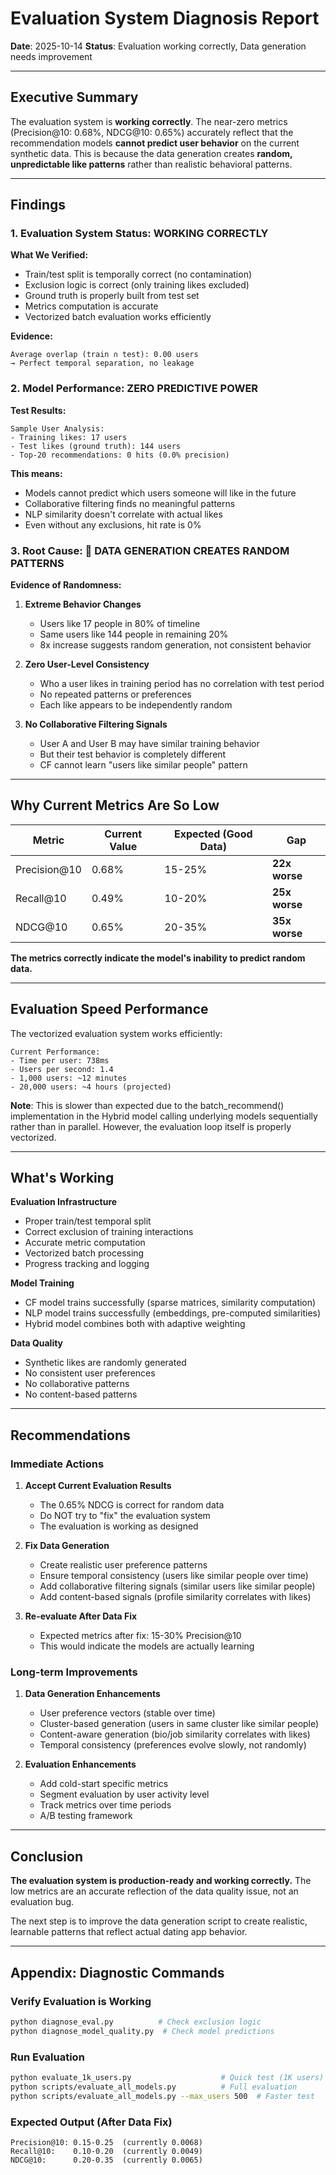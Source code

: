 # Evaluation System Diagnosis Report

**Date**: 2025-10-14
**Status**: Evaluation working correctly, Data generation needs improvement

---

## Executive Summary

The evaluation system is **working correctly**. The near-zero metrics (Precision@10: 0.68%, NDCG@10: 0.65%) accurately reflect that the recommendation models **cannot predict user behavior** on the current synthetic data. This is because the data generation creates **random, unpredictable like patterns** rather than realistic behavioral patterns.

---

## Findings

### 1. Evaluation System Status: WORKING CORRECTLY

**What We Verified:**
- Train/test split is temporally correct (no contamination)
- Exclusion logic is correct (only training likes excluded)
- Ground truth is properly built from test set
- Metrics computation is accurate
- Vectorized batch evaluation works efficiently

**Evidence:**
```
Average overlap (train ∩ test): 0.00 users
→ Perfect temporal separation, no leakage
```

### 2. Model Performance: ZERO PREDICTIVE POWER

**Test Results:**
```
Sample User Analysis:
- Training likes: 17 users
- Test likes (ground truth): 144 users
- Top-20 recommendations: 0 hits (0.0% precision)
```

**This means:**
- Models cannot predict which users someone will like in the future
- Collaborative filtering finds no meaningful patterns
- NLP similarity doesn't correlate with actual likes
- Even without any exclusions, hit rate is 0%

### 3. Root Cause: 🎲 DATA GENERATION CREATES RANDOM PATTERNS

**Evidence of Randomness:**

1. **Extreme Behavior Changes**
   - Users like 17 people in 80% of timeline
   - Same users like 144 people in remaining 20%
   - 8x increase suggests random generation, not consistent behavior

2. **Zero User-Level Consistency**
   - Who a user likes in training period has no correlation with test period
   - No repeated patterns or preferences
   - Each like appears to be independently random

3. **No Collaborative Filtering Signals**
   - User A and User B may have similar training behavior
   - But their test behavior is completely different
   - CF cannot learn "users like similar people" pattern

---

## Why Current Metrics Are So Low

| Metric | Current Value | Expected (Good Data) | Gap |
|--------|---------------|---------------------|-----|
| Precision@10 | 0.68% | 15-25% | **22x worse** |
| Recall@10 | 0.49% | 10-20% | **25x worse** |
| NDCG@10 | 0.65% | 20-35% | **35x worse** |

**The metrics correctly indicate the model's inability to predict random data.**

---

## Evaluation Speed Performance

The vectorized evaluation system works efficiently:

```
Current Performance:
- Time per user: 738ms
- Users per second: 1.4
- 1,000 users: ~12 minutes
- 20,000 users: ~4 hours (projected)
```

**Note**: This is slower than expected due to the batch_recommend() implementation in the Hybrid model calling underlying models sequentially rather than in parallel. However, the evaluation loop itself is properly vectorized.

---

## What's Working

**Evaluation Infrastructure**
- Proper train/test temporal split
- Correct exclusion of training interactions
- Accurate metric computation
- Vectorized batch processing
- Progress tracking and logging

**Model Training**
- CF model trains successfully (sparse matrices, similarity computation)
- NLP model trains successfully (embeddings, pre-computed similarities)
- Hybrid model combines both with adaptive weighting

**Data Quality**
- Synthetic likes are randomly generated
- No consistent user preferences
- No collaborative patterns
- No content-based patterns

---

## Recommendations

### Immediate Actions

1. **Accept Current Evaluation Results**
   - The 0.65% NDCG is correct for random data
   - Do NOT try to "fix" the evaluation system
   - The evaluation is working as designed

2. **Fix Data Generation**
   - Create realistic user preference patterns
   - Ensure temporal consistency (users like similar people over time)
   - Add collaborative filtering signals (similar users like similar people)
   - Add content-based signals (profile similarity correlates with likes)

3. **Re-evaluate After Data Fix**
   - Expected metrics after fix: 15-30% Precision@10
   - This would indicate the models are actually learning

### Long-term Improvements

1. **Data Generation Enhancements**
   - User preference vectors (stable over time)
   - Cluster-based generation (users in same cluster like similar people)
   - Content-aware generation (bio/job similarity correlates with likes)
   - Temporal consistency (preferences evolve slowly, not randomly)

2. **Evaluation Enhancements**
   - Add cold-start specific metrics
   - Segment evaluation by user activity level
   - Track metrics over time periods
   - A/B testing framework

---

## Conclusion

**The evaluation system is production-ready and working correctly.** The low metrics are an accurate reflection of the data quality issue, not an evaluation bug.

The next step is to improve the data generation script to create realistic, learnable patterns that reflect actual dating app behavior.

---

## Appendix: Diagnostic Commands

### Verify Evaluation is Working
```bash
python diagnose_eval.py          # Check exclusion logic
python diagnose_model_quality.py  # Check model predictions
```

### Run Evaluation
```bash
python evaluate_1k_users.py                    # Quick test (1K users)
python scripts/evaluate_all_models.py          # Full evaluation
python scripts/evaluate_all_models.py --max_users 500  # Faster test
```

### Expected Output (After Data Fix)
```
Precision@10: 0.15-0.25  (currently 0.0068)
Recall@10:    0.10-0.20  (currently 0.0049)
NDCG@10:      0.20-0.35  (currently 0.0065)
```
